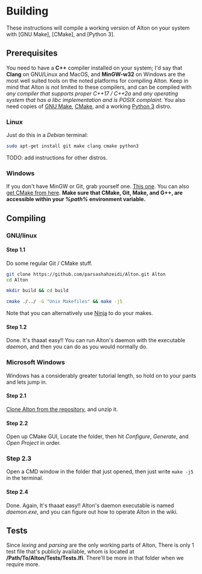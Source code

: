 # Building

These instructions will compile a working version of Alton on your system with [GNU Make], [CMake], and [Python 3].

## Prerequisites

You need to have a **C++** compiler installed on your system; I'd say that **Clang** on GNU/Linux and MacOS, and **MinGW-w32** on Windows are the most well suited tools on the noted platforms for compiling Alton. Keep in mind that Alton is *not* limited to these compilers, and can be compiled with *any compiler that supports proper C++17 / C++2a* and *any operating system that has a libc implementation and is POSIX complaint*. You also need copies of [GNU Make][GNUMakeLink], [CMake][CMakeLink], and a working [Python 3][PythonLink] distro.

### Linux

Just do this in a *Debian* terminal:

```bash
sudo apt-get install git make clang cmake python3
```

TODO: add instructions for other distros.

### Windows

If you don't have MinGW or Git, grab yourself one.
[This one][NuwenMinGW].
You can also [get CMake from here][CMakeLink]. **Make sure that CMake, Git, Make, and G++, are accessible within your _%path%_ environment variable.**

## Compiling

### GNU/linux

#### Step 1.1

Do some regular Git / CMake stuff.

```bash
git clone https://github.com/parsashahzeidi/Alton.git Alton
cd Alton

mkdir build && cd build

cmake ./../ -G "Unix Makefiles" && make -j5
```

Note that you can alternatively use [Ninja][NinjaLink] to do your makes.

#### Step 1.2

Done. It's thaaat easy!! You can run Alton's daemon with the executable *daemon*, and then you can do as you would normally do.

### Microsoft Windows

Windows has a considerably greater tutorial length, so hold on to your pants and lets jump in.

#### Step 2.1

[Clone Alton from the repository](https://github.com/parsashahzeidi/Alton), and unzip it.

#### Step 2.2

Open up CMake GUI, Locate the folder, then hit *Configure*, *Generate*, and *Open Project* in order.

### Step 2.3

Open a CMD window in the folder that just opened, then just write `make -j5` in the terminal.

#### Step 2.4

Done. Again, It's thaaat easy!! Alton's daemon executable is named *daemon.exe*, and you can figure out how to operate Alton in the wiki.

## Tests

Since *lexing* and *parsing* are the only working parts of Alton, There is only 1 test file that's publicly available, whom is located at **/Path/To/Alton/Tests/Tests.lfi**. There'll be more in that folder when we require more.

[NuwenMinGW]: https://nuwen.net/mingw.html
[NinjaLink]: https://ninja-build.org/
[GNUMakeLink]: https://www.gnu.org/software/make/
[CMakeLink]: https://cmake.org/
[PythonLink]: https://www.python.org/
